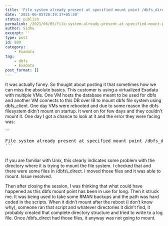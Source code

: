 ```yaml
---
title: 'File system already present at specified mount point /dbfs_direct'
date: '2021-06-05T20:19:37+05:30'
status: publish
permalink: /2021/06/05/file-system-already-present-at-specified-mount-point-dbfs_direct
author: Sidhu
excerpt: ''
type: post
id: 889
category:
    - Exadata
tag:
    - dbfs
    - Exadata
post_format: []
---
```

It was actually funny. So thought about posting it that sometimes how we can miss the absolute basics. This customer is using a virtualized Exadata with multiple VMs. One VM hosts the database meant to be used for dbfs and another VM connects to this DB over IB to mount dbfs file system using dbfs\_client. One day VMs were rebooted and due to some reason the dbfs filesystem didn’t mount on startup. It went on for few days and they couldn’t mount it. One day I got a chance to look at it and the error they were facing was:

<div class="wp-block-syntaxhighlighter-code ">```
<pre class="brush: bash; title: ; notranslate" title="">
File system already present at specified mount point /dbfs_direct
```

</div>If you are familiar with Unix, this clearly indicates some problem with the directory where it is trying to mount the file system. I checked that and there were some files in /dbfs\_direct. I moved those files and it was able to mount. Issue resolved.

Then after closing the session, I was thinking that what could have happened as this dbfs mount point has been in use for long. Then it struck me. It was being used to take some RMAN backups and the path was hard coded in the scripts. When it didn’t mount after the reboot (i don’t know why), someone ran that script and whatever directories it didn’t find, it probably created that complete directory structure and tried to write to a log file. Once /dbfs\_direct had those files, it anyway was not going to mount.